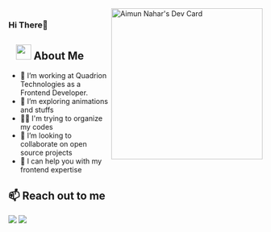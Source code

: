 <div align="left">
  <a href="https://app.daily.dev/aimunnahar"><img align="right" src="https://api.daily.dev/devcards/9f5eb8690aa44584a8d8a3e660560b1c.png?r=5jp" width="300" alt="Aimun Nahar's Dev Card"/></a>
</div>

### Hi There👋
## &nbsp; &nbsp;<img src="https://media.giphy.com/media/WUlplcMpOCEmTGBtBW/giphy.gif" width="30"> **About Me**


- 🔭 I’m working at Quadrion Technologies as a Frontend Developer. 
- 🌱 I’m exploring animations and stuffs
- 🤞🏽 I'm trying to organize my codes
- 👯 I’m looking to collaborate on open source projects
- 🤝 I can help you with my frontend expertise


## **📫 Reach out to me** 
[<img src="https://img.shields.io/badge/LinkedIn-aimun-informational?style=for-the-badge&labelColor=black&logo=linkedin&logoColor=0077b5&&color=0077b5"/>][linkedin]
[<img src="https://img.shields.io/badge/Gmail-aimunnaharr@gmail-informational?style=for-the-badge&labelColor=black&logoColor=d14836&logo=gmail&color=d14836"/>][gmail]


[linkedin]: https://www.linkedin.com/in/aimun-nahar-b915b9205/
[gmail]: mailto:aimunnaharr@gmail.com 


[comment]: <> ([twitter]: https://twitter.com/raihan.uddin22)
[comment]: <> ([facebook]: https://facebook.com/raihan.uddin22)

  


<!--
**aimun-naharr/aimun-naharr** is a ✨ _special_ ✨ repository because its `README.md` (this file) appears on your GitHub profile.

Here are some ideas to get you started:

- 🔭 I’m currently working on ...
- 🌱 I’m currently learning ...
- 👯 I’m looking to collaborate on ...
- 🤔 I’m looking for help with ...
- 💬 Ask me about ...
- 📫 How to reach me: ...
- 😄 Pronouns: ...
- ⚡ Fun fact: ...
-->
